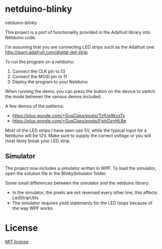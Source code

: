 netduino-blinky
===============

netduino-blinky

This project is a port of functionality provided in the Adafruit library into 
Netduino code. 

I'm assuming that you are connecting LED strips such as the Adafruit one:
http://learn.adafruit.com/digital-led-strip

To run the program on a netduino:

1. Connect the CLK pin to 13
2. Connect the MOSI pin to 11
3. Deploy the program to your Netduino

When running the demo, you can press the button on the device to 
switch the mode between the various demos included.

A few demos of the patterns:

* https://plus.google.com/+GusClass/posts/TzfUe9kzsTx
* https://plus.google.com/+GusClass/posts/FiphDznHLBe

Most of the LED strips I have seen use 5V, while the typical input for a 
Netduino will be 12V. Make sure to supply the correct voltage or you will
most likely break your LED strip.

## Simulator ##

The project now includes a simulator written in WPF. To load the simulator,
open the solution file in the BlinkySimulator folder.

Some small differences between the simulator and the netduino library:

* In the simulator, the pixels are not reversed every other line, this affects LedStripUtils
* The simulator requires yield statements for the LED loops because of the way WPF works

License
=======

[MIT license](http://opensource.org/licenses/MIT)
